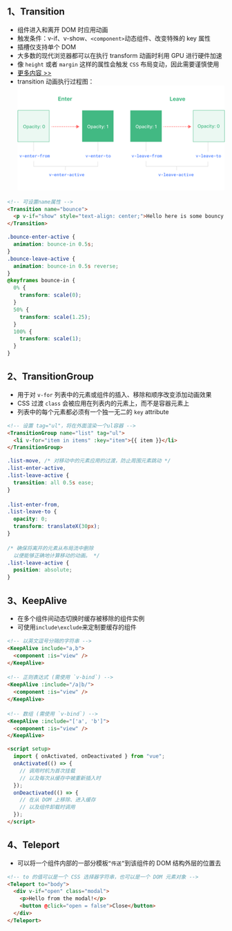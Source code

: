 ## 1、Transition

- 组件进入和离开 DOM 时应用动画
- 触发条件：v-if、v-show、`<component>`动态组件、改变特殊的 key 属性
- 插槽仅支持单个 DOM
- 大多数的现代浏览器都可以在执行 transform 动画时利用 GPU 进行硬件加速
- 像 `height` 或者 `margin` 这样的属性会触发 `CSS` 布局变动，因此需要谨慎使用
- [更多内容 >>](https://cn.vuejs.org/guide/built-ins/transition.html)
- transition 动画执行过程图：
  ![](./image/transition动画class.png)

```html
<!-- 可设置name属性 -->
<Transition name="bounce">
  <p v-if="show" style="text-align: center;">Hello here is some bouncy text!</p>
</Transition>
```

```css
.bounce-enter-active {
  animation: bounce-in 0.5s;
}
.bounce-leave-active {
  animation: bounce-in 0.5s reverse;
}
@keyframes bounce-in {
  0% {
    transform: scale(0);
  }
  50% {
    transform: scale(1.25);
  }
  100% {
    transform: scale(1);
  }
}
```

## 2、TransitionGroup

- 用于对 `v-for` 列表中的元素或组件的插入、移除和顺序改变添加动画效果
- CSS 过渡 `class` 会被应用在列表内的元素上，而不是容器元素上
- 列表中的每个元素都必须有一个独一无二的 `key` attribute

```html
<!-- 设置 tag="ul"，将在外面渲染一个ul容器 -->
<TransitionGroup name="list" tag="ul">
  <li v-for="item in items" :key="item">{{ item }}</li>
</TransitionGroup>
```

```css
.list-move, /* 对移动中的元素应用的过渡，防止周围元素跳动 */
.list-enter-active,
.list-leave-active {
  transition: all 0.5s ease;
}

.list-enter-from,
.list-leave-to {
  opacity: 0;
  transform: translateX(30px);
}

/* 确保将离开的元素从布局流中删除
  以便能够正确地计算移动的动画。 */
.list-leave-active {
  position: absolute;
}
```

## 3、KeepAlive

- 在多个组件间动态切换时缓存被移除的组件实例
- 可使用`include\exclude`来定制要缓存的组件

```html
<!-- 以英文逗号分隔的字符串 -->
<KeepAlive include="a,b">
  <component :is="view" />
</KeepAlive>

<!-- 正则表达式 (需使用 `v-bind`) -->
<KeepAlive :include="/a|b/">
  <component :is="view" />
</KeepAlive>

<!-- 数组 (需使用 `v-bind`) -->
<KeepAlive :include="['a', 'b']">
  <component :is="view" />
</KeepAlive>
```

```html
<script setup>
  import { onActivated, onDeactivated } from "vue";
  onActivated(() => {
    // 调用时机为首次挂载
    // 以及每次从缓存中被重新插入时
  });
  onDeactivated(() => {
    // 在从 DOM 上移除、进入缓存
    // 以及组件卸载时调用
  });
</script>
```

## 4、Teleport

- 可以将一个组件内部的一部分模板`“传送”`到该组件的 DOM 结构外层的位置去

```html
<!-- to 的值可以是一个 CSS 选择器字符串，也可以是一个 DOM 元素对象 -->
<Teleport to="body">
  <div v-if="open" class="modal">
    <p>Hello from the modal!</p>
    <button @click="open = false">Close</button>
  </div>
</Teleport>
```

